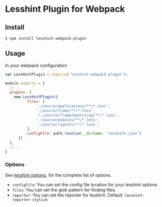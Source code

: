 # Lesshint Plugin for Webpack

## Install

```console
$ npm install lesshint-webpack-plugin
```

## Usage

In your webpack configuration

```js
var LessHintPlugin = require('lesshint-webpack-plugin');

module.exports = {
  // ...
  plugins: [
    new LessHintPlugin({
          files: [
              './source/applications/**/*.less',
              './source/frame/**/*.less',
              '!./source/frame/bootstrap/**/*.less',
              './source/modules/**/*.less',
              './source/layouts/**/*.less',
          ],
          configFile: path.resolve(__dirname, 'lesshint.json')
      })
  ],
  // ...
}
```

### Options

See [lesshint options](https://www.npmjs.com/package/lesshint#configuration), for the complete list of options.

* `configFile`: You can set the config file location for your lesshint options
* `files`: You can set the glob pattern for finding files.
* `reporter`: You can set the reporter for lesshint. Default: `lesshint-reporter-stylish`
